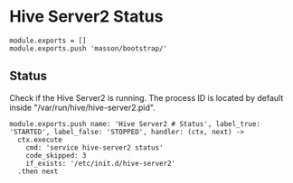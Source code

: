 
# Hive Server2 Status

    module.exports = []
    module.exports.push 'masson/bootstrap/'

## Status

Check if the Hive Server2 is running. The process ID is located by default
inside "/var/run/hive/hive-server2.pid".

    module.exports.push name: 'Hive Server2 # Status', label_true: 'STARTED', label_false: 'STOPPED', handler: (ctx, next) ->
      ctx.execute
        cmd: 'service hive-server2 status'
        code_skipped: 3
        if_exists: '/etc/init.d/hive-server2'
      .then next

